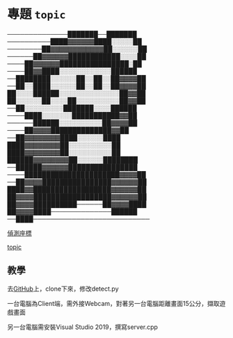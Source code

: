 # 專題 `topic`


──────────────███████──███████  
──────────████▓▓▓▓▓▓████░░░░░██  
────────██▓▓▓▓▓▓▓▓▓▓▓▓██░░░░░░██  
──────██▓▓▓▓▓▓████████████░░░░██  
────██▓▓▓▓▓▓████████████████░██  
────██▓▓████░░░░░░░░░░░░██████  
──████████░░░░░░██░░██░░██▓▓▓▓██  
──██░░████░░░░░░██░░██░░██▓▓▓▓██  
██░░░░██████░░░░░░░░░░░░░░██▓▓██  
██░░░░░░██░░░░██░░░░░░░░░░██▓▓██  
──██░░░░░░░░░███████░░░░██████  
────████░░░░░░░███████████▓▓██  
──────██████░░░░░░░░░░██▓▓▓▓██  
────██▓▓▓▓██████████████▓▓██  
──██▓▓▓▓▓▓▓▓████░░░░░░████  
████▓▓▓▓▓▓▓▓██░░░░░░░░░░██  
████▓▓▓▓▓▓▓▓██░░░░░░░░░░██  
██████▓▓▓▓▓▓▓▓██░░░░░░████████  
──██████▓▓▓▓▓▓████████████████  
────██████████████████████▓▓▓▓██  
──██▓▓▓▓████████████████▓▓▓▓▓▓██  
████▓▓██████████████████▓▓▓▓▓▓██  
██▓▓▓▓██████████████████▓▓▓▓▓▓██  
██▓▓▓▓██████████──────██▓▓▓▓████  
██▓▓▓▓████──────────────██████  
──████───────────────────────────  



[偵測座標](https://hackmd.io/@tnF354U0SlerY9BhCzG5VQ/BJ4rmDfP5)

[topic](https://hackmd.io/@tnF354U0SlerY9BhCzG5VQ/BJ4m2eB-9)

## 教學

去[GitHub](https://github.com/ultralytics/yolov5)上，clone下來，修改detect.py

一台電腦為Client端，需外接Webcam，對著另一台電腦距離畫面15公分，擷取遊戲畫面

另一台電腦需安裝Visual Studio 2019，撰寫server.cpp

